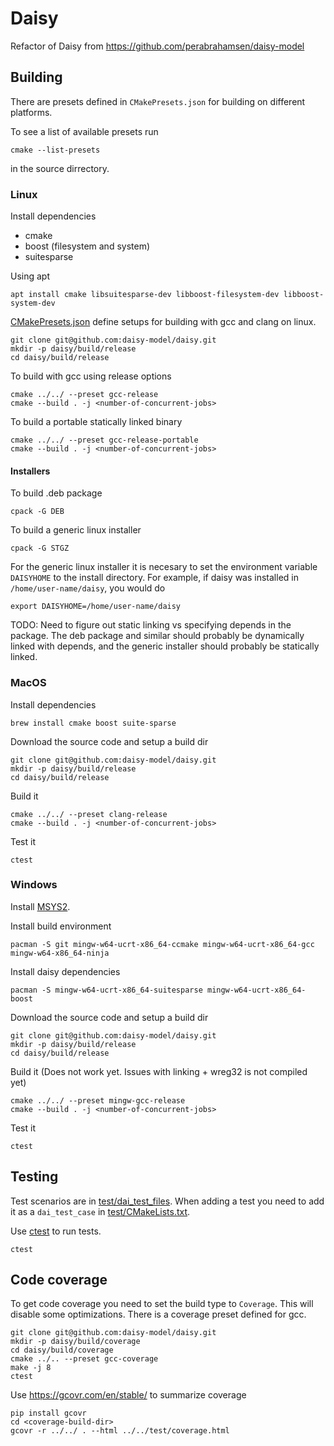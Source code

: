 # Daisy

Refactor of Daisy from https://github.com/perabrahamsen/daisy-model

## Building
There are presets defined in `CMakePresets.json` for building on different platforms.

To see a list of available presets run

    cmake --list-presets

in the source dirrectory.

### Linux
Install dependencies
* cmake
* boost (filesystem and system)
* suitesparse 

Using apt

    apt install cmake libsuitesparse-dev libboost-filesystem-dev libboost-system-dev

[CMakePresets.json](CMakePresets.json) define setups for building with gcc and clang on linux.

    git clone git@github.com:daisy-model/daisy.git
    mkdir -p daisy/build/release
    cd daisy/build/release

To build with gcc using release options

    cmake ../../ --preset gcc-release
    cmake --build . -j <number-of-concurrent-jobs>

To build a portable statically linked binary

    cmake ../../ --preset gcc-release-portable
    cmake --build . -j <number-of-concurrent-jobs>

#### Installers
To build .deb package

    cpack -G DEB

To build a generic linux installer

    cpack -G STGZ

For the generic linux installer it is necesary to set the environment variable `DAISYHOME` to the install directory. For example, if daisy was installed in `/home/user-name/daisy`, you would do

    export DAISYHOME=/home/user-name/daisy

TODO: Need to figure out static linking vs specifying depends in the package. The deb package and similar should probably be dynamically linked with depends, and the generic installer should probably be statically linked.
    
### MacOS
Install dependencies

    brew install cmake boost suite-sparse 
    
Download the source code and setup a build dir

    git clone git@github.com:daisy-model/daisy.git
    mkdir -p daisy/build/release
    cd daisy/build/release
    
Build it

    cmake ../../ --preset clang-release
    cmake --build . -j <number-of-concurrent-jobs>

Test it

    ctest

### Windows
Install [MSYS2](https://www.msys2.org/).

Install build environment

    pacman -S git mingw-w64-ucrt-x86_64-ccmake mingw-w64-ucrt-x86_64-gcc mingw-w64-x86_64-ninja

Install daisy dependencies
    
    pacman -S mingw-w64-ucrt-x86_64-suitesparse mingw-w64-ucrt-x86_64-boost
    
Download the source code and setup a build dir

    git clone git@github.com:daisy-model/daisy.git
    mkdir -p daisy/build/release
    cd daisy/build/release
    
Build it (Does not work yet. Issues with linking + wreg32 is not compiled yet)

    cmake ../../ --preset mingw-gcc-release
    cmake --build . -j <number-of-concurrent-jobs>
    
Test it

    ctest


## Testing
Test scenarios are in [test/dai_test_files](test/dai_test_files).
When adding a test you need to add it as a `dai_test_case` in [test/CMakeLists.txt](test/CMakeLists.txt).

Use [ctest](https://cmake.org/cmake/help/latest/manual/ctest.1.html) to run tests.

    ctest

## Code coverage
To get code coverage you need to set the build type to `Coverage`. This will disable some optimizations.
There is a coverage preset defined for gcc.

    git clone git@github.com:daisy-model/daisy.git
    mkdir -p daisy/build/coverage 
    cd daisy/build/coverage
    cmake ../.. --preset gcc-coverage
    make -j 8
    ctest

Use https://gcovr.com/en/stable/ to summarize coverage

    pip install gcovr
    cd <coverage-build-dir>
    gcovr -r ../../ . --html ../../test/coverage.html
